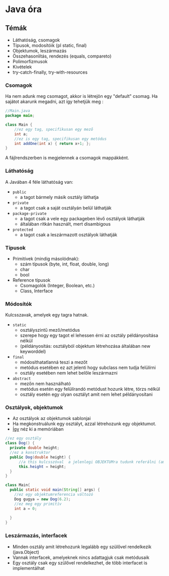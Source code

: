 # Java óra

## Témák
+ Láthatóság, csomagok
+ Típusok, modosítóik (pl static, final)
+ Objektumok, leszármazás
+ Összehasonlítás, rendezés (equals, compareto)
+ Polimorfizmusok
+ Kivételek
+ try-catch-finally, try-with-resources

### Csomagok

Ha nem adunk meg csomagot, akkor  is létrejön egy "default" csomag. Ha sajátot akarunk megadni, azt így tehetjük meg :

```java
//Main.java
package main;

class Main { 
    //ez egy tag, specifikusan egy mező
    int a;
    //ez is egy tag, specifikusan egy metódus
    int addOne(int x) { return x+1; };
}
```
A fájlrendszerben is megjelennek a csomagok mappákként.

### Láthatóság

A Javában 4 féle láthatóság van:
+ `public`
  + a tagot bármely másik osztály láthatja
+ `private`
  + a tagot csak a saját osztályán belül láthatják
+ `package-private`
  + a tagot csak a vele egy packageben lévő osztályok láthatják
  + általában ritkán használt, mert disambigous
+ `protected`
  + a tagot csak a leszármazott osztályok láthatják

### Típusok
+ Primitívek (mindig másolódnak):
  + szám típusok (byte, int, float, double, long)
  + char
  + bool
+ Reference típusok
  + Csomagolók (Integer, Boolean, etc.)
  + Class, Interface

### Módosítók

Kulcsszavak, amelyek egy tagra hatnak.

+ `static`
  + osztályszintű mező/metódus
  + szerepe hogy egy tagot el lehessen érni az osztály példányosítása nélkül
  + (példányosítás: osztályból objektum létrehozása általában new keyworddel)
+ `final`
  + módosíthatatlanná teszi a mezőt
  + metódus esetében ez azt jelenti hogy subclass nem tudja felülírni
  + osztály esetében nem lehet belőle leszármazni
+ `abstract`
  + mezőn nem használható
  + metódus esetén egy felülírandó metódust hozunk létre, törzs nélkül
  + osztály esetén egy olyan osztályt amit nem lehet példányosítani

### Osztályok, objektumok
+ Az osztályok az objektumok sablonjai
+ Ha megkonstruálunk egy osztályt, azzal létrehozunk egy objektumot.
+ [Így](https://imgur.com/a/1cADykT) néz ki a memóriában
```java
//ez egy osztály
class Dog() {
  private double height;
  //ez a konstruktor
  public Dog(double height) {
      //a this kulcsszóval  a jelenlegi OBJEKTUMra tudunk referálni (amit létrehozott az osztályunk)
      this.height = height;
  }
}

class Main{
  public static void main(String[] args) {
    //ez egy objektumreferencia változó 
    Dog gugya = new Dog(6.2);
    //ez meg egy primitív
    int a = 0;
    
  }
}
```

### Leszármazás, interfacek

+ Minden osztály amit létrehozunk legalább egy szülővel rendelkezik (java.Object)
+ Vannak interfacek, amelyeknek nincs adattagjuk csak metódusaik
+ Egy osztály csak egy szülővel rendelkezhet, de több interfacet is implementálhat
```java
```